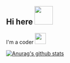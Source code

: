 <h2>Hi here <img src="https://media.giphy.com/media/12oufCB0MyZ1Go/giphy.gif" width="50"></h2>

<p>I'm a coder <img src="https://media.giphy.com/media/WUlplcMpOCEmTGBtBW/giphy.gif" width="30">

[![Anurag's github stats](https://github-readme-stats.vercel.app/api?username=liuqitoday)](https://github.com/anuraghazra/github-readme-stats)
